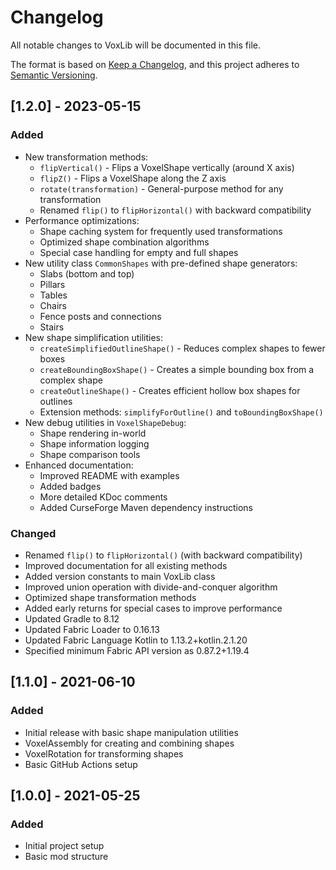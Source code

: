 # Changelog

All notable changes to VoxLib will be documented in this file.

The format is based on [Keep a Changelog](https://keepachangelog.com/en/1.0.0/),
and this project adheres to [Semantic Versioning](https://semver.org/spec/v2.0.0.html).

## [1.2.0] - 2023-05-15

### Added

- New transformation methods:
    - `flipVertical()` - Flips a VoxelShape vertically (around X axis)
    - `flipZ()` - Flips a VoxelShape along the Z axis
    - `rotate(transformation)` - General-purpose method for any transformation
    - Renamed `flip()` to `flipHorizontal()` with backward compatibility
- Performance optimizations:
    - Shape caching system for frequently used transformations
    - Optimized shape combination algorithms
    - Special case handling for empty and full shapes
- New utility class `CommonShapes` with pre-defined shape generators:
    - Slabs (bottom and top)
    - Pillars
    - Tables
    - Chairs
    - Fence posts and connections
    - Stairs
- New shape simplification utilities:
    - `createSimplifiedOutlineShape()` - Reduces complex shapes to fewer boxes
    - `createBoundingBoxShape()` - Creates a simple bounding box from a complex shape
    - `createOutlineShape()` - Creates efficient hollow box shapes for outlines
    - Extension methods: `simplifyForOutline()` and `toBoundingBoxShape()`
- New debug utilities in `VoxelShapeDebug`:
    - Shape rendering in-world
    - Shape information logging
    - Shape comparison tools
- Enhanced documentation:
    - Improved README with examples
    - Added badges
    - More detailed KDoc comments
    - Added CurseForge Maven dependency instructions

### Changed

- Renamed `flip()` to `flipHorizontal()` (with backward compatibility)
- Improved documentation for all existing methods
- Added version constants to main VoxLib class
- Improved union operation with divide-and-conquer algorithm
- Optimized shape transformation methods
- Added early returns for special cases to improve performance
- Updated Gradle to 8.12
- Updated Fabric Loader to 0.16.13
- Updated Fabric Language Kotlin to 1.13.2+kotlin.2.1.20
- Specified minimum Fabric API version as 0.87.2+1.19.4

## [1.1.0] - 2021-06-10

### Added

- Initial release with basic shape manipulation utilities
- VoxelAssembly for creating and combining shapes
- VoxelRotation for transforming shapes
- Basic GitHub Actions setup

## [1.0.0] - 2021-05-25

### Added

- Initial project setup
- Basic mod structure

